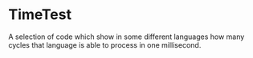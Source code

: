 # TimeTest
A selection of code which show in some different languages how many cycles that language is able to process in one millisecond.
